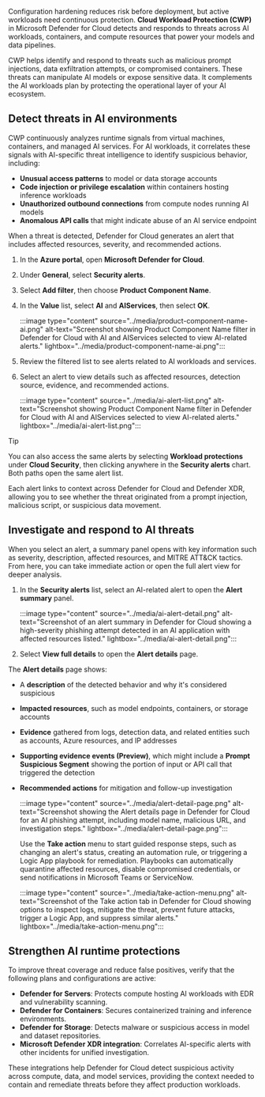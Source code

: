 Configuration hardening reduces risk before deployment, but active workloads need continuous protection. **Cloud Workload Protection (CWP)** in Microsoft Defender for Cloud detects and responds to threats across AI workloads, containers, and compute resources that power your models and data pipelines.

CWP helps identify and respond to threats such as malicious prompt injections, data exfiltration attempts, or compromised containers. These threats can manipulate AI models or expose sensitive data. It complements the AI workloads plan by protecting the operational layer of your AI ecosystem.

## Detect threats in AI environments

CWP continuously analyzes runtime signals from virtual machines, containers, and managed AI services. For AI workloads, it correlates these signals with AI-specific threat intelligence to identify suspicious behavior, including:

- **Unusual access patterns** to model or data storage accounts
- **Code injection or privilege escalation** within containers hosting inference workloads
- **Unauthorized outbound connections** from compute nodes running AI models
- **Anomalous API calls** that might indicate abuse of an AI service endpoint

When a threat is detected, Defender for Cloud generates an alert that includes affected resources, severity, and recommended actions.

1. In the **Azure portal**, open **Microsoft Defender for Cloud**.
1. Under **General**, select **Security alerts**.
1. Select **Add filter**, then choose **Product Component Name**.
1. In the **Value** list, select **AI** and **AIServices**, then select **OK**.

   :::image type="content" source="../media/product-component-name-ai.png" alt-text="Screenshot showing Product Component Name filter in Defender for Cloud with AI and AIServices selected to view AI-related alerts." lightbox="../media/product-component-name-ai.png":::

1. Review the filtered list to see alerts related to AI workloads and services.
1. Select an alert to view details such as affected resources, detection source, evidence, and recommended actions.

   :::image type="content" source="../media/ai-alert-list.png" alt-text="Screenshot showing Product Component Name filter in Defender for Cloud with AI and AIServices selected to view AI-related alerts." lightbox="../media/ai-alert-list.png":::

> [!TIP]
> You can also access the same alerts by selecting **Workload protections** under **Cloud Security**, then clicking anywhere in the **Security alerts** chart. Both paths open the same alert list.

Each alert links to context across Defender for Cloud and Defender XDR, allowing you to see whether the threat originated from a prompt injection, malicious script, or suspicious data movement.

## Investigate and respond to AI threats

When you select an alert, a summary panel opens with key information such as severity, description, affected resources, and MITRE ATT&CK tactics. From here, you can take immediate action or open the full alert view for deeper analysis.

1. In the **Security alerts** list, select an AI-related alert to open the **Alert summary** panel.

   :::image type="content" source="../media/ai-alert-detail.png" alt-text="Screenshot of an alert summary in Defender for Cloud showing a high-severity phishing attempt detected in an AI application with affected resources listed." lightbox="../media/ai-alert-detail.png":::

1. Select **View full details** to open the **Alert details** page.

The **Alert details** page shows:

- A **description** of the detected behavior and why it's considered suspicious
- **Impacted resources**, such as model endpoints, containers, or storage accounts
- **Evidence** gathered from logs, detection data, and related entities such as accounts, Azure resources, and IP addresses
- **Supporting evidence events (Preview)**, which might include a **Prompt Suspicious Segment** showing the portion of input or API call that triggered the detection
- **Recommended actions** for mitigation and follow-up investigation

   :::image type="content" source="../media/alert-detail-page.png" alt-text="Screenshot showing the Alert details page in Defender for Cloud for an AI phishing attempt, including model name, malicious URL, and investigation steps." lightbox="../media/alert-detail-page.png":::

   Use the **Take action** menu to start guided response steps, such as changing an alert's status, creating an automation rule, or triggering a Logic App playbook for remediation. Playbooks can automatically quarantine affected resources, disable compromised credentials, or send notifications in Microsoft Teams or ServiceNow.

   :::image type="content" source="../media/take-action-menu.png" alt-text="Screenshot of the Take action tab in Defender for Cloud showing options to inspect logs, mitigate the threat, prevent future attacks, trigger a Logic App, and suppress similar alerts." lightbox="../media/take-action-menu.png":::

## Strengthen AI runtime protections

To improve threat coverage and reduce false positives, verify that the following plans and configurations are active:

- **Defender for Servers**: Protects compute hosting AI workloads with EDR and vulnerability scanning.
- **Defender for Containers**: Secures containerized training and inference environments.
- **Defender for Storage**: Detects malware or suspicious access in model and dataset repositories.
- **Microsoft Defender XDR integration**: Correlates AI-specific alerts with other incidents for unified investigation.

These integrations help Defender for Cloud detect suspicious activity across compute, data, and model services, providing the context needed to contain and remediate threats before they affect production workloads.
